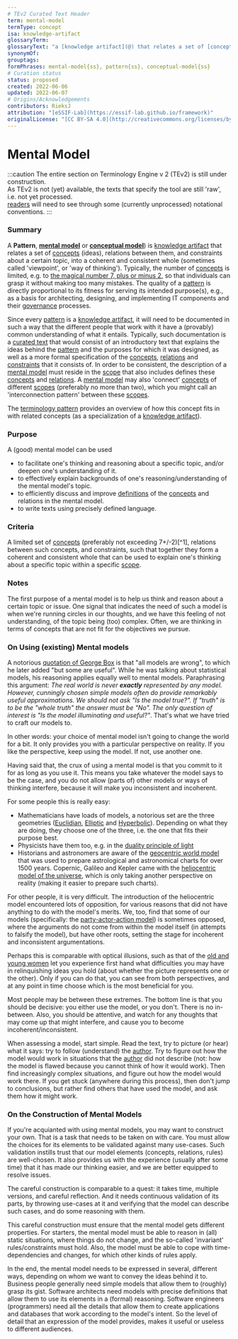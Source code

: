 ```yaml
---
# TEv2 Curated Text Header
term: mental-model
termType: concept
isa: knowledge-artifact
glossaryTerm:
glossaryText: "a [knowledge artifact](@) that relates a set of [concepts](@) (ideas), relations between them, and constraints about a certain topic, into a coherent and consistent whole (sometimes called 'viewpoint', or 'way of thinking')."
synonymOf:
grouptags:
formPhrases: mental-model{ss}, pattern{ss}, conceptual-model{ss}
# Curation status
status: proposed
created: 2022-06-06
updated: 2022-06-07
# Origins/Acknowledgements
contributors: RieksJ
attribution: "[eSSIF-Lab](https://essif-lab.github.io/framework)"
originalLicense: "[CC BY-SA 4.0](http://creativecommons.org/licenses/by-sa/4.0/?ref=chooser-v1)"
---
```


# Mental Model

:::caution
The entire section on Terminology Engine v 2 (TEv2) is still under construction.<br/>
As TEv2 is not (yet) available, the texts that specify the tool are still 'raw', i.e. not yet processed.<br/>[readers](@) will need to see through some (currently unprocessed) notational conventions.
:::

### Summary

A **Pattern**, **[mental model](https://en.wikipedia.org/wiki/Mental_model)** or **[conceptual model](https://en.wikipedia.org/wiki/Conceptual_model)**) is [knowledge artifact](@) that relates a set of [concepts](@) (ideas), relations between them, and constraints about a certain topic, into a coherent and consistent whole (sometimes called 'viewpoint', or 'way of thinking'). Typically, the number of [concepts](@) is limited, e.g. to [the magical number 7, plus or minus 2](http://psychclassics.yorku.ca/Miller/), so that individuals can grasp it without making too many mistakes. The quality of a [pattern](@) is directly proportional to its fitness for serving its intended purpose(s), e.g., as a basis for architecting, designing, and implementing IT components and their [governance](@) processes.

Since every [pattern](@) is a [knowledge artifact](@), it will need to be documented in such a way that the different people that work with it have a (provably) common understanding of what it entails. Typically, such documentation is a [curated text](@) that would consist of an introductory text that explains the ideas behind the [pattern](@) and the purposes for which it was designed, as well as a more formal specification of the [concepts](@), [relations](@) and [constraints](@) that it consists of. In order to be consistent, the description of a [mental model](@) must reside in the [scope](@) that also includes defines these [concepts](@) and [relations](@). A [mental model](@) may also 'connect' [concepts](@) of different [scopes](@) (preferably no more than two), which you might call an 'interconnection pattern' between these [scopes](@).

The [terminology pattern](pattern-terminology@) provides an overview of how this concept fits in with related concepts (as a specialization of a [knowledge artifact](@)).

### Purpose

A (good) mental model can be used
- to facilitate one's thinking and reasoning about a specific topic, and/or deepen one's understanding of it.
- to effectively explain backgrounds of one's reasoning/understanding of the mental model's topic.
- to efficiently discuss and improve [definitions](@) of the [concepts](@) and relations in the mental model.
- to write texts using precisely defined language.

### Criteria

A limited set of [concepts](@) (preferably not exceeding 7+/-2)[^1], relations between such concepts, and constraints, such that together they form a coherent and consistent whole that can be used to explain one's thinking about a specific topic within a specific [scope](@).

### Notes

The first purpose of a mental model is to help us think and reason about a certain topic or issue.
One signal that indicates the need of such a model is when we're running circles in our thoughts, and we have this feeling of not understanding, of the topic being (too) complex. Often, we are thinking in terms of concepts that are not fit for the objectives we pursue.

### On Using (existing) Mental models

A notorious [quotation of George Box](https://en.wikipedia.org/wiki/All_models_are_wrong#Quotations_of_George_Box) is that "all models are wrong", to which he later added "but some are useful". While he was talking about statistical models, his reasoning applies equally well to mental models. Paraphrasing this argument: *The real world is never ***exactly*** represented by any model. However, cunningly chosen simple models often do provide remarkably useful approximations. We should not ask "Is the model true?". If "truth" is to be the "whole truth" the answer must be "No". The only question of interest is "Is the model illuminating and useful?"*. That's what we have tried to craft our models to.

In other words: your choice of mental model isn't going to change the world for a bit. It only provides you with a particular perspective on reality. If you like the perspective, keep using the model. If not, use another one.

Having said that, the crux of using a mental model is that you commit to it for as long as you use it. This means you take whatever the model says to be the case, and you do not allow (parts of) other models or ways of thinking interfere, because it will make you inconsistent and incoherent.

For some people this is really easy:
- Mathematicians have loads of models, a notorious set are the three geometries ([Euclidian](https://en.wikipedia.org/wiki/Euclidean_geometry), [Elliptic](https://en.wikipedia.org/wiki/Non-Euclidean_geometry#Elliptic_geometry) and [Hyperbolic](https://en.wikipedia.org/wiki/Non-Euclidean_geometry#Hyperbolic_geometry)). Depending on what they are doing, they choose one of the three, i.e. the one that fits their purpose best.
- Physicists have them too, e.g. in the [duality principle of light](https://en.wikipedia.org/wiki/Wave%E2%80%93particle_duality)
- Historians and astronomers are aware of the [geocentric world model](https://en.wikipedia.org/wiki/Geocentric_model) that was used to prepare astrological and astronomical charts for over 1500 years. Copernic, Galileo and Kepler came with the [heliocentric model of the universe](https://en.wikipedia.org/wiki/Heliocentrism), which is only taking another perspective on reality (making it easier to prepare such charts).

For other people, it is very difficult. The introduction of the heliocentric model encountered lots of opposition, for various reasons that did not have anything to do with the model's merits. We, too, find that some of our models (specifically: the [party-actor-action model](@)) is sometimes opposed, where the arguments do not come from within the model itself (in attempts to falsify the model), but have other roots, setting the stage for incoherent and inconsistent argumentations.

Perhaps this is comparable with optical illusions, such as that of the [old and young women](https://www.google.com/search?source=univ&tbm=isch&q=optical+illusions+old+young+woman&fir=YIllsD9jihWxTM%252C1sZUL2jWNPvfxM%252C_%253BhsIzlU__RDe_nM%252Cyfw5Hii3UEmJHM%252C_%253Bk64g32oWxpYe8M%252CkqkPUja_z9NllM%252C_%253BFKMuqWLTX2wGtM%252CnTNCHp33apIpSM%252C_%253BEFfy6TSa8qgljM%252CPC_q2aBWJ95QfM%252C_%253BkFbAhDyYIR5MVM%252CWj0wk8hGQLHjWM%252C_%253BAX8XJjwDWQtyUM%252CiGJDEv3hShV9hM%252C_%253BeTsHDY5hHaPs9M%252CGOdBzeJDaJHS-M%252C_%253ByLBf8y95TCv1EM%252C0ZRLesUL5FW6sM%252C_%253Bg99V52yd0J1rOM%252CcYAag1F1qB6TaM%252C_%253BZHfvJXZFxHA4ZM%252CSqZ2N1ZFJLtPbM%252C_%253BXRMAn-j0tsUCvM%252C6vFweEnwB6_V1M%252C_%253BAoZByG4INAwYSM%252Cjhtnii31U6mWzM%252C_%253BCLrz5N2Kp8uAHM%252CmyjTMkeibmtg0M%252C_%253BpWT4mSz6-j-KOM%252CI0eh7eHVJVtHJM%252C_%253BPXcirTX8iQKiJM%252CP20yLZuYAjqV4M%252C_&usg=AI4_-kSPSjX9ixQFqsKa-4GnaDABoPxuKQ&sa=X&ved=2ahUKEwjr1tLOxZH4AhXfwAIHHSnuCXMQjJkEegQIAhAC&biw=1396&bih=665&dpr=1.38) let you experience first hand what difficulties you may have in relinquishing ideas you hold (about whether the picture represents one or the other). Only if you can do that, you can see from both perspectives, and at any point in time choose which is the most beneficial for you.

Most people may be between these extremes. The bottom line is that you should be decisive: you either use the model, or you don't. There is no in-between. Also, you should be attentive, and watch for any thoughts that may come up that might interfere, and cause you to become incoherent/inconsistent.

When assessing a model, start simple. Read the text, try to picture (or hear) what it says: try to follow (understand) the [author](@). Try to figure out how the model would work in situations that the [author](@) did not describe (not: how the model is flawed because you cannot think of how it would work). Then find increasingly complex situations, and figure out how the model would work there. If you get stuck (anywhere during this process), then don't jump to conclusions, but rather find others that have used the model, and ask them how it might work.

### On the Construction of Mental Models

If you're acquianted with using mental models, you may want to construct your own. That is a task that needs to be taken on with care. You must allow the choices for its elements to be validated against many use-cases. Such validation instills trust that our model elements (concepts, relations, rules) are well-chosen. It also provides us with the experience (usually after some time) that it has made our thinking easier, and we are better equipped to resolve issues.

The careful construction is comparable to a quest: it takes time, multiple versions, and careful reflection. And it needs continuous validation of its parts, by throwing use-cases at it and verifying that the model can describe such cases, and do some reasoning with them.

This careful construction must ensure that the mental model gets different properties. For starters, the mental model must be able to reason in (all) static situations, where things do not change, and the so-called 'invariant' rules/constraints must  hold. Also, the model must be able to cope with time-dependencies and changes, for which other kinds of rules apply.

In the end, the mental model needs to be expressed in several, different ways, depending on whom we want to convey the ideas behind it to. Business people generally need simple models that allow them to (roughly) grasp its gist. Software architects need models with precise definitions that allow them to use its elements in a (formal) reasoning. Software engineers (programmers) need all the details that allow them to create applications and databases that work according to the model's intent. So the level of detail that an expression of the model provides, makes it useful or useless to different audiences.
